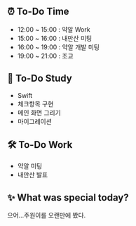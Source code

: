 ## ⏰  To-Do Time
- 12:00 ~ 15:00 : 약알 Work 
- 15:00 ~ 16:00 : 내만산 미팅
- 16:00 ~ 19:00 : 약알 개발 미팅 
- 19:00 ~ 21:00 : 조교

## 📖 To-Do Study
- Swift
- 체크항목 구현
- 메인 화면 그리기 
- 마이그레이션 

## 🛠️ To-Do Work
- 약알 미팅 
- 내만산 발표 


## ✨ What was special today?
으어...주원이를 오랜만에 봤다.